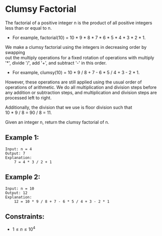 # Clumsy Factorial

The factorial of a positive integer n is the product of all positive integers  
less than or equal to n.

* For example, factorial(10) = 10 * 9 * 8 * 7 * 6 * 5 * 4 * 3 * 2 * 1.

We make a clumsy factorial using the integers in decreasing order by swapping  
out the multiply operations for a fixed rotation of operations with multiply  
'*', divide '/', add '+', and subtract '-' in this order.

* For example, clumsy(10) = 10 * 9 / 8 + 7 - 6 * 5 / 4 + 3 - 2 * 1.

However, these operations are still applied using the usual order of  
operations of arithmetic. We do all multiplication and division steps before  
any addition or subtraction steps, and multiplication and division steps are  
processed left to right.

Additionally, the division that we use is floor division such that  
10 * 9 / 8 = 90 / 8 = 11.

Given an integer n, return the clumsy factorial of n.

 

## Example 1:

    Input: n = 4
    Output: 7
    Explanation: 
        7 = 4 * 3 / 2 + 1

## Example 2:

    Input: n = 10
    Output: 12
    Explanation: 
        12 = 10 * 9 / 8 + 7 - 6 * 5 / 4 + 3 - 2 * 1

 

## Constraints:

* $1 \le n \le 10^4$

